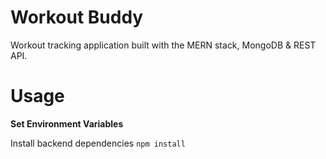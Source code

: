 # Workout Buddy
Workout tracking application built with the MERN stack, MongoDB & REST API.
# Usage
__Set Environment Variables__

Install backend dependencies
`npm install`
